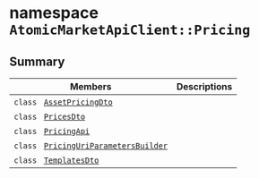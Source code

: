 # namespace `AtomicMarketApiClient::Pricing` 

## Summary

 Members                                | Descriptions                                
----------------------------------------|---------------------------------------------
`class ` [`AssetPricingDto`](.github/workflows/documentation/md/AtomicMarketApiClient--Pricing--AssetPricingDto.md#class_atomic_market_api_client_1_1_pricing_1_1_asset_pricing_dto) | 
`class ` [`PricesDto`](.github/workflows/documentation/md/AtomicMarketApiClient--Pricing--PricesDto.md#class_atomic_market_api_client_1_1_pricing_1_1_prices_dto) | 
`class ` [`PricingApi`](.github/workflows/documentation/md/AtomicMarketApiClient--Pricing--PricingApi.md#class_atomic_market_api_client_1_1_pricing_1_1_pricing_api) | 
`class ` [`PricingUriParametersBuilder`](.github/workflows/documentation/md/AtomicMarketApiClient--Pricing--PricingUriParametersBuilder.md#class_atomic_market_api_client_1_1_pricing_1_1_pricing_uri_parameters_builder) | 
`class ` [`TemplatesDto`](.github/workflows/documentation/md/AtomicMarketApiClient--Pricing--TemplatesDto.md#class_atomic_market_api_client_1_1_pricing_1_1_templates_dto) | 

